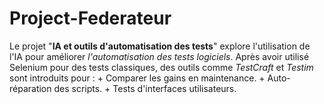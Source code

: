 # Project-Federateur
Le projet "**IA et outils d'automatisation des tests**" explore l'utilisation de l'IA pour améliorer _l'automatisation des tests logiciels_. Après avoir utilisé Selenium pour des tests classiques, des outils comme _TestCraft_ et _Testim_ sont introduits pour :
    + Comparer les gains en maintenance.
    + Auto-réparation des scripts.
    + Tests d'interfaces utilisateurs.
